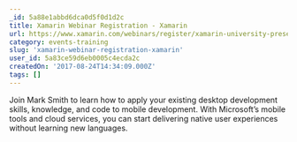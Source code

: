 ```yaml
---
_id: 5a88e1abbd6dca0d5f0d1d2c
title: Xamarin Webinar Registration - Xamarin
url: https://www.xamarin.com/webinars/register/xamarin-university-presents-desktop-developers-guide-to-mobile-with-visual-studio-tools-for-xamarin?utm_medium=Blog&utm_source=VS&utm_campaign=webinar_Desktop_Dev&MC=JavaScript&MC=MobileDev&MC=.NET&MC=SecSys&MC=CloudDev
category: events-training
slug: 'xamarin-webinar-registration-xamarin'
user_id: 5a83ce59d6eb0005c4ecda2c
createdOn: '2017-08-24T14:34:09.000Z'
tags: []
---
```


Join Mark Smith to learn how to apply your existing desktop development skills, knowledge, and code to mobile development. With Microsoft’s mobile tools and cloud services, you can start delivering native user experiences without learning new languages.
